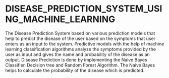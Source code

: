 # DISEASE_PREDICTION_SYSTEM_USING_MACHINE_LEARNING
The Disease Prediction System based on various prediction models that help to predict the disease of the user based on the symptoms that user enters as an input to the system. Predictive models with the help of machine learning classification algorithms analyze the symptoms provided by the user as input and gives the name and probability of the disease as an output. Disease Prediction is done by implementing the Naive Bayes Classifier, Decision tree and Random Forest Algorithm. The Naive Bayes helps to calculate the probability of the disease which is predicted.


